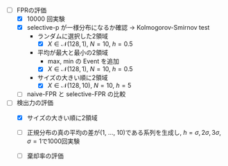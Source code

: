 - [ ] FPRの評価
  - [x] 10000 回実験
  - [x] selective-p が一様分布になるか確認 → Kolmogorov-Smirnov test
    - ランダムに選択した2領域
      - [x] $X \in \mathcal{N} (128, 1)$, $N=10$, $h=0.5$
    - 平均が最大と最小の2領域
      - max, min の Event を追加
      - [x] $X \in \mathcal{N} (128, 1)$, $N=10$, $h=0.5$
    - サイズの大きい順に2領域
      - [x] $X \in \mathcal{N} (128, 10)$, $N=10$, $h=5$
  - [ ] naive-FPR と selective-FPR の比較

- [ ] 検出力の評価
  - [x] サイズの大きい順に2領域
  - [ ] 正規分布の真の平均の差が(1, $\ldots$, 10)である系列を生成し, $h = \sigma, 2\sigma, 3\sigma, \sigma = 1$で1000回実験
  - [ ] 棄却率の評価
  

